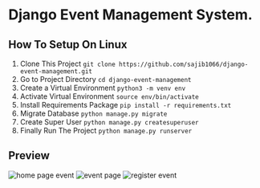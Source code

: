 # Django Event Management System.

## How To Setup On Linux
1. Clone This Project `git clone https://github.com/sajib1066/django-event-management.git`
2. Go to Project Directory `cd django-event-management`
3. Create a Virtual Environment `python3 -m venv env`
4. Activate Virtual Environment `source env/bin/activate`
5. Install Requirements Package `pip install -r requirements.txt`
6. Migrate Database `python manage.py migrate`
7. Create Super User `python manage.py createsuperuser`
8. Finally Run The Project `python manage.py runserver`

## Preview

![home page event](https://github.com/user-attachments/assets/2aa19824-521b-48ce-b5fc-ef637564e6d7)
![event page](https://github.com/user-attachments/assets/e8357030-666e-47da-b4a9-fd02f8523945)
![register event](https://github.com/user-attachments/assets/b2dd8064-6324-4464-b24f-ff68482a0681)
